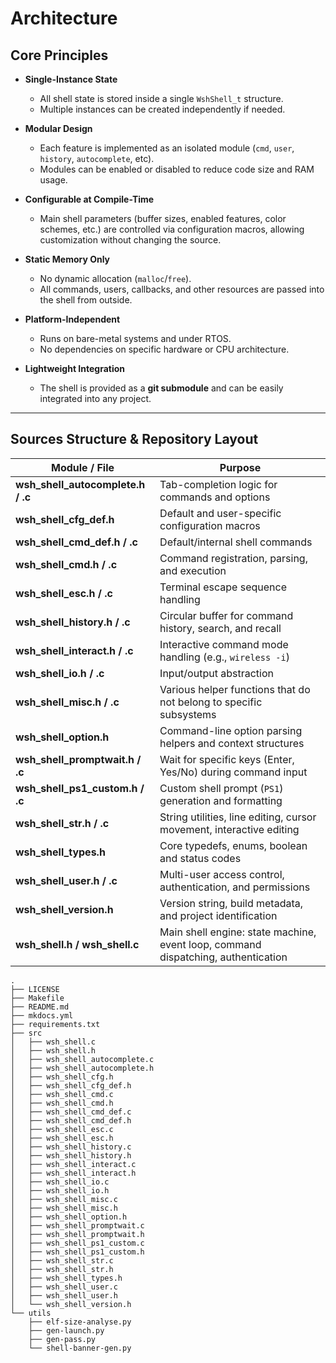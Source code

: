 # Architecture

## Core Principles

- **Single-Instance State**  
    - All shell state is stored inside a single `WshShell_t` structure.  
    - Multiple instances can be created independently if needed.

- **Modular Design**  
    - Each feature is implemented as an isolated module (`cmd`, `user`, `history`, `autocomplete`, etc).
    - Modules can be enabled or disabled to reduce code size and RAM usage.

- **Configurable at Compile-Time**  
    - Main shell parameters (buffer sizes, enabled features, color schemes, etc.) are controlled via configuration macros, allowing customization without changing the source.

- **Static Memory Only**  
    - No dynamic allocation (`malloc`/`free`).
    - All commands, users, callbacks, and other resources are passed into the shell from outside.

- **Platform-Independent**  
    - Runs on bare-metal systems and under RTOS.
    - No dependencies on specific hardware or CPU architecture.

- **Lightweight Integration**  
    - The shell is provided as a **git submodule** and can be easily integrated into any project.

---

## Sources Structure & Repository Layout

| Module / File                     | Purpose |
|-----------------------------------|---------|
| **wsh_shell_autocomplete.h / .c** | Tab-completion logic for commands and options |
| **wsh_shell_cfg_def.h**           | Default and user-specific configuration macros |
| **wsh_shell_cmd_def.h / .c**      | Default/internal shell commands |
| **wsh_shell_cmd.h / .c**          | Command registration, parsing, and execution |
| **wsh_shell_esc.h / .c**          | Terminal escape sequence handling |
| **wsh_shell_history.h / .c**      | Circular buffer for command history, search, and recall |
| **wsh_shell_interact.h / .c**     | Interactive command mode handling (e.g., `wireless -i`) |
| **wsh_shell_io.h / .c**           | Input/output abstraction |
| **wsh_shell_misc.h / .c**         | Various helper functions that do not belong to specific subsystems |
| **wsh_shell_option.h**            | Command-line option parsing helpers and context structures |
| **wsh_shell_promptwait.h / .c**   | Wait for specific keys (Enter, Yes/No) during command input |
| **wsh_shell_ps1_custom.h / .c**   | Custom shell prompt (`PS1`) generation and formatting |
| **wsh_shell_str.h / .c**          | String utilities, line editing, cursor movement, interactive editing |
| **wsh_shell_types.h**             | Core typedefs, enums, boolean and status codes |
| **wsh_shell_user.h / .c**         | Multi-user access control, authentication, and permissions |
| **wsh_shell_version.h**           | Version string, build metadata, and project identification |
| **wsh_shell.h / wsh_shell.c**     | Main shell engine: state machine, event loop, command dispatching, authentication |

```shell
.
├── LICENSE
├── Makefile
├── README.md
├── mkdocs.yml
├── requirements.txt
├── src
│   ├── wsh_shell.c
│   ├── wsh_shell.h
│   ├── wsh_shell_autocomplete.c
│   ├── wsh_shell_autocomplete.h
│   ├── wsh_shell_cfg.h
│   ├── wsh_shell_cfg_def.h
│   ├── wsh_shell_cmd.c
│   ├── wsh_shell_cmd.h
│   ├── wsh_shell_cmd_def.c
│   ├── wsh_shell_cmd_def.h
│   ├── wsh_shell_esc.c
│   ├── wsh_shell_esc.h
│   ├── wsh_shell_history.c
│   ├── wsh_shell_history.h
│   ├── wsh_shell_interact.c
│   ├── wsh_shell_interact.h
│   ├── wsh_shell_io.c
│   ├── wsh_shell_io.h
│   ├── wsh_shell_misc.c
│   ├── wsh_shell_misc.h
│   ├── wsh_shell_option.h
│   ├── wsh_shell_promptwait.c
│   ├── wsh_shell_promptwait.h
│   ├── wsh_shell_ps1_custom.c
│   ├── wsh_shell_ps1_custom.h
│   ├── wsh_shell_str.c
│   ├── wsh_shell_str.h
│   ├── wsh_shell_types.h
│   ├── wsh_shell_user.c
│   ├── wsh_shell_user.h
│   └── wsh_shell_version.h
└── utils
    ├── elf-size-analyse.py
    ├── gen-launch.py
    ├── gen-pass.py
    └── shell-banner-gen.py
```
